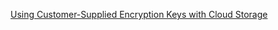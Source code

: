 [Using Customer-Supplied Encryption Keys with Cloud Storage](https://www.cloudskillsboost.google/paths/15/course_templates/87/labs/450296)

